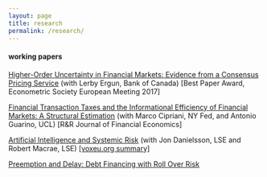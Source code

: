 ```yaml
---
layout: page
title: research
permalink: /research/
---
```


#### working papers

[Higher-Order Uncertainty in Financial Markets: Evidence from a Consensus Pricing Service](https://www.bankofcanada.ca/2020/12/staff-working-paper-2020-55/) (with Lerby Ergun, Bank of Canada) [Best Paper Award, Econometric Society European Meeting 2017]

[Financial Transaction Taxes and the Informational Efficiency of Financial Markets: A Structural Estimation](https://authe.github.io/assets/FTT_CiprianiGuarinoUthemann_December19.pdf) (with Marco Cipriani, NY Fed, and Antonio Guarino, UCL) [R&R Journal of Financial Economics]

[Artificial Intelligence and Systemic Risk](https://papers.ssrn.com/sol3/papers.cfm?abstract_id=3410948) (with Jon Danielsson, LSE and Robert Macrae, LSE) [[voxeu.org summary]](https://voxeu.org/article/artificial-intelligence-central-banker)

[Preemption and Delay: Debt Financing with Roll Over Risk](https://authe.github.io/assets/RunsSocialLearning_Uthemann.pdf)
